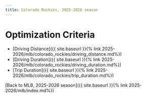 ```yaml
---
title: Colorado Rockies, 2025-2026 season
---
```


# Optimization Criteria
- [Driving Distance]({{ site.baseurl }}{% link 2025-2026/mlb/colorado_rockies/driving_distance.md%})
- [Driving Duration]({{ site.baseurl }}{% link 2025-2026/mlb/colorado_rockies/driving_duration.md%})
- [Trip Duration]({{ site.baseurl }}{% link 2025-2026/mlb/colorado_rockies/trip_duration.md%})

[Back to MLB, 2025-2026 season]({{ site.baseurl }}{% link 2025-2026/mlb/index.md%})
